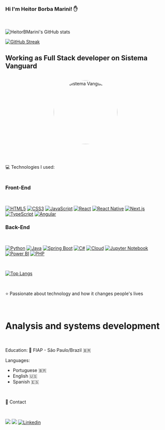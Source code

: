 ### Hi I'm Heitor Borba Marini! ✋

<br/>

![HeitorBMarini's GitHub stats](https://github-readme-stats.vercel.app/api?username=HeitorBMarini&show_icons=true&bg_color=000000)

[![GitHub Streak](https://streak-stats.demolab.com/?user=HeitorBMarini&theme=jolly)](https://git.io/streak-stats)

<h2> Working as Full Stack developer on Sistema Vanguard </h2>

<p align="center" style="margin-top: 2rem;">
  <a href="https://www.sistemavanguard.com.br/" target="_blank">
    <img src="https://tse3.mm.bing.net/th?id=OIP.tABPmMuRPybje75OBIyUSgHaHa&pid=Api&P=0&h=180" alt="Sistema Vanguard" style="border-radius: 50%; width: 200px;">
  </a>
</p>



<img> <img/>

<br/>
 💻 Technologies I used:

<div style="display: inline_block"><br/>

### Front-End
 <br/>
 
[![HTML5](https://img.shields.io/badge/-HTML5-E34F26?style=for-the-badge&logo=html5&logoColor=ffffff)](https://developer.mozilla.org/pt-BR/docs/Web/HTML)
[![CSS3](https://img.shields.io/badge/-CSS3-1572B6?style=for-the-badge&logo=css3&logoColor=ffffff)](https://developer.mozilla.org/pt-BR/docs/Web/CSS)
[![JavaScript](https://img.shields.io/badge/-JavaScript-F7DF1E?style=for-the-badge&logo=javascript&logoColor=000000)](https://developer.mozilla.org/pt-BR/docs/Web/JavaScript)
[![React](https://img.shields.io/badge/-React-61DAFB?style=for-the-badge&logo=react&logoColor=000000)](https://reactjs.org/)
[![React Native](https://img.shields.io/badge/-React_Native-61DAFB?style=for-the-badge&logo=react&logoColor=000000)](https://reactnative.dev/)
 [![ Next.js](https://img.shields.io/badge/Next.js-black?style=for-the-badge&logo=next.js)](https://nextjs.org/)
[![TypeScript](https://img.shields.io/badge/-TypeScript-3178C6?style=for-the-badge&logo=typescript&logoColor=ffffff)](https://www.typescriptlang.org/)
[![Angular](https://img.shields.io/badge/-Angular-DD0031?style=for-the-badge&logo=angular&logoColor=white)](https://angular.io/)


 
### Back-End
 <br/>
 
[![Python](https://img.shields.io/badge/-Python-3776AB?style=for-the-badge&logo=python&logoColor=ffffff)](https://www.python.org/)
[![Java](https://img.shields.io/badge/-Java-007396?style=for-the-badge&logo=java&logoColor=ffffff)](https://www.java.com/)
[![Spring Boot](https://img.shields.io/badge/-Spring_Boot-6DB33F?style=for-the-badge&logo=spring&logoColor=ffffff)](https://spring.io/projects/spring-boot)
[![C#](https://img.shields.io/badge/-C%23-239120?style=for-the-badge&logo=c-sharp&logoColor=ffffff)](https://docs.microsoft.com/en-us/dotnet/csharp/)
[![Cloud](https://img.shields.io/badge/-Cloud-4285F4?style=for-the-badge&logo=google-cloud&logoColor=ffffff)](https://cloud.google.com/)
[![Jupyter Notebook](https://img.shields.io/badge/-Jupyter_Notebook-F37626?style=for-the-badge&logo=jupyter&logoColor=ffffff)](https://jupyter.org/)
[![Power BI](https://img.shields.io/badge/-Power_BI-F2C811?style=for-the-badge&logo=power-bi&logoColor=000000)](https://powerbi.microsoft.com/)
[![PHP](https://img.shields.io/badge/-PHP-777BB4?style=for-the-badge&logo=php&logoColor=white)](https://www.php.net/)


 <br/>
 
[![Top Langs](https://github-readme-stats.vercel.app/api/top-langs/?username=HeitorBMarini&layout=compact)](https://github.com/HeitorBMarini/github-readme-stats)



<div/>

<br/>

 ⭐ Passionate about technology and how it changes people's lives

 <br/>
 

 <h1> Analysis and systems development</h1>

<br/>

Education:
🏫 FIAP - São Paulo/Brazil 🇧🇷

 Languages: 
 
 <ul>
  <li>Portuguese 🇧🇷 </li>
  <li>English 🇺🇸 </li>
  <li>Spanish 🇪🇸</li>
 </ul>

<br/>

📱 Contact 

<br/>
 
<a href = "mailto:heitor.marini07@gmail.com"><img src="https://img.shields.io/badge/-Gmail-%23333?style=for-the-badge&logo=gmail&logoColor=red" target="_blank"></a>
 <a href="https://api.whatsapp.com/send/?phone=%2B5511999657980&text&app_absent=0" target="_blank"><img src="https://img.shields.io/badge/WhatsApp-25D366?style=for-the-badge&logo=whatsapp&logoColor=white" target="_blank"></a>
 [![Linkedin](https://img.shields.io/badge/LinkedIn-0077B5?style=for-the-badge&logo=linkedin&logoColor=white)](https://www.linkedin.com/in/heitor-borba-marini/)
